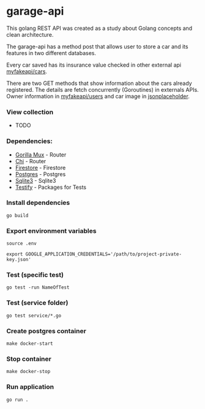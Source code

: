 # garage-api

This golang REST API was created as a study about Golang concepts and clean architecture.

The garage-api has a method post that allows user to store a car and its features in two different databases. 

Every car saved has its insurance value checked in other external api [myfakeapi/cars](https://myfakeapi.com/api/cars/).

There are two GET methods that show information about the cars already registered. The details are fetch concurrently (Goroutines) in externals APIs. Owner information in [myfakeapi/users](https://myfakeapi.com/api/users/) and car image in [jsonplaceholder](https://jsonplaceholder.typicode.com/photos/).

### View collection

- TODO

### Dependencies:

- [Gorilla Mux](github.com/gorilla/mux) - Router
- [Chi](https://github.com/go-chi/chi) - Router
- [Firestore](cloud.google.com/go/firestore) - Firestore
- [Postgres](github.com/lib/pq) - Postgres
- [Sqlite3](github.com/mattn/go-sqlite3) - Sqlite3
- [Testify](github.com/stretchr/testify) - Packages for Tests

### Install dependencies
``` 
go build
``` 

### Export environment variables
``` 
source .env
```

``` 
export GOOGLE_APPLICATION_CREDENTIALS='/path/to/project-private-key.json'
``` 

### Test (specific test)
``` 
go test -run NameOfTest
``` 

### Test (service folder)
``` 
go test service/*.go
``` 

### Create postgres container
``` 
make docker-start
``` 
### Stop container
``` 
make docker-stop
``` 

### Run application
``` 
go run .
```
